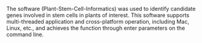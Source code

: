The software (Plant-Stem-Cell-Informatics) was used to identify candidate genes involved in stem cells in plants of interest. This software supports multi-threaded application and cross-platform operation, including Mac, Linux, etc., and achieves the function through enter parameters on the command line.
